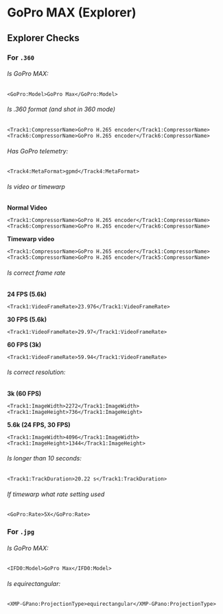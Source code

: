 # GoPro MAX (Explorer)

## Explorer Checks

### For `.360`

###### Is GoPro MAX:

```
<GoPro:Model>GoPro Max</GoPro:Model>
```

###### Is .360 format (and shot in 360 mode)

```
<Track1:CompressorName>GoPro H.265 encoder</Track1:CompressorName>
<Track6:CompressorName>GoPro H.265 encoder</Track6:CompressorName>
```

###### Has GoPro telemetry:

```
<Track4:MetaFormat>gpmd</Track4:MetaFormat>
```

###### Is video or timewarp

**Normal Video**

```
<Track1:CompressorName>GoPro H.265 encoder</Track1:CompressorName>
<Track6:CompressorName>GoPro H.265 encoder</Track6:CompressorName>
```

**Timewarp video**

```
<Track1:CompressorName>GoPro H.265 encoder</Track1:CompressorName>
<Track5:CompressorName>GoPro H.265 encoder</Track5:CompressorName>
```

###### Is correct frame rate

**24 FPS (5.6k)**

```
<Track1:VideoFrameRate>23.976</Track1:VideoFrameRate>
```

**30 FPS (5.6k)**

```
<Track1:VideoFrameRate>29.97</Track1:VideoFrameRate>
```

**60 FPS (3k)**

```
<Track1:VideoFrameRate>59.94</Track1:VideoFrameRate>
```

###### Is correct resolution:

**3k (60 FPS)**

```
<Track1:ImageWidth>2272</Track1:ImageWidth>
<Track1:ImageHeight>736</Track1:ImageHeight>
```

**5.6k (24 FPS, 30 FPS)**

```
<Track1:ImageWidth>4096</Track1:ImageWidth>
<Track1:ImageHeight>1344</Track1:ImageHeight>
```

###### Is longer than 10 seconds:

```
<Track1:TrackDuration>20.22 s</Track1:TrackDuration>
```

###### If timewarp what rate setting used

```
<GoPro:Rate>5X</GoPro:Rate>
```

### For `.jpg`

###### Is GoPro MAX:

```
<IFD0:Model>GoPro Max</IFD0:Model>
```

###### Is equirectangular:

```
<XMP-GPano:ProjectionType>equirectangular</XMP-GPano:ProjectionType>
```
